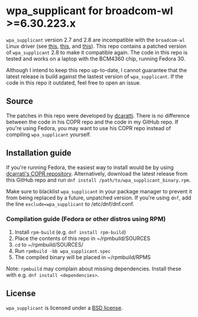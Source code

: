 # wpa_supplicant for broadcom-wl >=6.30.223.x
`wpa_supplicant` version 2.7 and 2.8 are incompatible with the `broadcom-wl` Linux driver (see [this](https://bugzilla.redhat.com/show_bug.cgi?id=1703745), [this](https://www.reddit.com/r/Fedora/comments/ce3bsf/wifi_not_working_after_update_to_fedora_30/?utm_source=share&utm_medium=web2x), and [this](https://www.reddit.com/r/Fedora/comments/bj95zy/wifi_stuck_on_connecting_after_upgrade_to_fedora/?utm_source=share&utm_medium=web2x)). This repo contains a patched version of `wpa_supplicant` 2.8 to make it compatible again.
The code in this repo is tested and works on a laptop with the BCM4360 chip, running Fedora 30.

Although I intend to keep this repo up-to-date, I cannot guarantee that the latest release is build against the lastest version of `wpa_supplicant`. If the code in this repo it outdated, feel free to open an issue.

## Source
The patches in this repo were developed by [dcaratti](https://copr.fedorainfracloud.org/coprs/dcaratti/wpa_supplicant/). There is no difference between the code in his COPR repo and the code in my GitHub repo. If you're using Fedora, you may want to use his COPR repo instead of compiling `wpa_supplicant` yourself.

## Installation guide
If you're running Fedora, the easiest way to install would be by using [dcarrati's COPR repository](https://copr.fedorainfracloud.org/coprs/dcaratti/wpa_supplicant/). 
Alternatively, download the latest release from this GitHub repo and run `dnf install /path/to/wpa_supplicant_binary.rpm`.

Make sure to blacklist `wpa_supplicant` in your package manager to prevent it from being replaced by a future, unpatched version.
If you're using `dnf`, add the line `exclude=wpa_supplicant` to /etc/dnf/dnf.conf.

### Compilation guide (Fedora or other distros using RPM)
1. Install `rpm-build` (e.g. `dnf install rpm-build`)
2. Place the contents of this repo in ~/rpmbuild/SOURCES
3. `cd` to ~/rpmbuild/SOURCES/
4. Run `rpmbuild -bb wpa_supplicant.spec`
5. The compiled binary will be placed in ~/rpmbuild/RPMS

Note: `rpmbuild` may complain about missing dependencies. Install these with e.g. `dnf install <dependencies>`.

## License
`wpa_supplicant` is licensed under a [BSD license](http://w1.fi/cgit/hostap/plain/wpa_supplicant/README).
